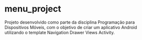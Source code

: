 # menu_project
Projeto desenvolvido como parte da disciplina Programação para Dispositivos Móveis, com o objetivo de criar um aplicativo Android utilizando o template Navigation Drawer Views Activity.
